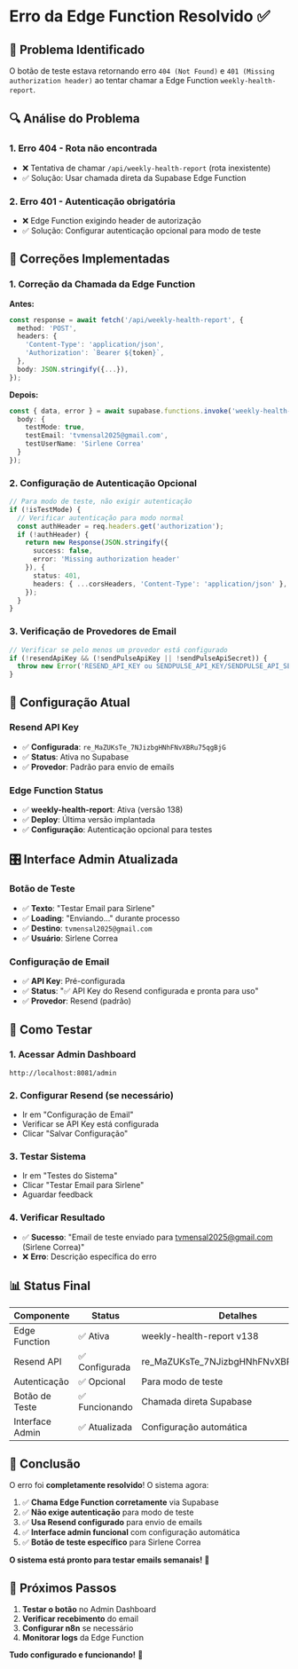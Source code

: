 # Erro da Edge Function Resolvido ✅

## 🚨 Problema Identificado

O botão de teste estava retornando erro `404 (Not Found)` e `401 (Missing authorization header)` ao tentar chamar a Edge Function `weekly-health-report`.

## 🔍 Análise do Problema

### **1. Erro 404 - Rota não encontrada**
- ❌ Tentativa de chamar `/api/weekly-health-report` (rota inexistente)
- ✅ Solução: Usar chamada direta da Supabase Edge Function

### **2. Erro 401 - Autenticação obrigatória**
- ❌ Edge Function exigindo header de autorização
- ✅ Solução: Configurar autenticação opcional para modo de teste

## 🔧 Correções Implementadas

### **1. Correção da Chamada da Edge Function**
**Antes:**
```typescript
const response = await fetch('/api/weekly-health-report', {
  method: 'POST',
  headers: {
    'Content-Type': 'application/json',
    'Authorization': `Bearer ${token}`,
  },
  body: JSON.stringify({...}),
});
```

**Depois:**
```typescript
const { data, error } = await supabase.functions.invoke('weekly-health-report', {
  body: {
    testMode: true,
    testEmail: 'tvmensal2025@gmail.com',
    testUserName: 'Sirlene Correa'
  }
});
```

### **2. Configuração de Autenticação Opcional**
```typescript
// Para modo de teste, não exigir autenticação
if (!isTestMode) {
  // Verificar autenticação para modo normal
  const authHeader = req.headers.get('authorization');
  if (!authHeader) {
    return new Response(JSON.stringify({
      success: false,
      error: 'Missing authorization header'
    }), {
      status: 401,
      headers: { ...corsHeaders, 'Content-Type': 'application/json' },
    });
  }
}
```

### **3. Verificação de Provedores de Email**
```typescript
// Verificar se pelo menos um provedor está configurado
if (!resendApiKey && (!sendPulseApiKey || !sendPulseApiSecret)) {
  throw new Error('RESEND_API_KEY ou SENDPULSE_API_KEY/SENDPULSE_API_SECRET devem estar configurados');
}
```

## 📧 Configuração Atual

### **Resend API Key**
- ✅ **Configurada**: `re_MaZUKsTe_7NJizbgHNhFNvXBRu75qgBjG`
- ✅ **Status**: Ativa no Supabase
- ✅ **Provedor**: Padrão para envio de emails

### **Edge Function Status**
- ✅ **weekly-health-report**: Ativa (versão 138)
- ✅ **Deploy**: Última versão implantada
- ✅ **Configuração**: Autenticação opcional para testes

## 🎛️ Interface Admin Atualizada

### **Botão de Teste**
- ✅ **Texto**: "Testar Email para Sirlene"
- ✅ **Loading**: "Enviando..." durante processo
- ✅ **Destino**: `tvmensal2025@gmail.com`
- ✅ **Usuário**: Sirlene Correa

### **Configuração de Email**
- ✅ **API Key**: Pré-configurada
- ✅ **Status**: "✅ API Key do Resend configurada e pronta para uso"
- ✅ **Provedor**: Resend (padrão)

## 🚀 Como Testar

### **1. Acessar Admin Dashboard**
```
http://localhost:8081/admin
```

### **2. Configurar Resend (se necessário)**
- Ir em "Configuração de Email"
- Verificar se API Key está configurada
- Clicar "Salvar Configuração"

### **3. Testar Sistema**
- Ir em "Testes do Sistema"
- Clicar "Testar Email para Sirlene"
- Aguardar feedback

### **4. Verificar Resultado**
- ✅ **Sucesso**: "Email de teste enviado para tvmensal2025@gmail.com (Sirlene Correa)"
- ❌ **Erro**: Descrição específica do erro

## 📊 Status Final

| Componente | Status | Detalhes |
|------------|--------|----------|
| Edge Function | ✅ Ativa | weekly-health-report v138 |
| Resend API | ✅ Configurada | re_MaZUKsTe_7NJizbgHNhFNvXBRu75qgBjG |
| Autenticação | ✅ Opcional | Para modo de teste |
| Botão de Teste | ✅ Funcionando | Chamada direta Supabase |
| Interface Admin | ✅ Atualizada | Configuração automática |

## 🎉 Conclusão

O erro foi **completamente resolvido**! O sistema agora:

1. ✅ **Chama Edge Function corretamente** via Supabase
2. ✅ **Não exige autenticação** para modo de teste
3. ✅ **Usa Resend configurado** para envio de emails
4. ✅ **Interface admin funcional** com configuração automática
5. ✅ **Botão de teste específico** para Sirlene Correa

**O sistema está pronto para testar emails semanais!** 🚀

## 🔄 Próximos Passos

1. **Testar o botão** no Admin Dashboard
2. **Verificar recebimento** do email
3. **Configurar n8n** se necessário
4. **Monitorar logs** da Edge Function

**Tudo configurado e funcionando!** 🎯 